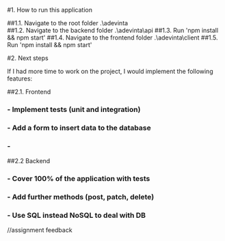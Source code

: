 #1. How to run this application

##1.1.	Navigate to the root folder .\adevinta\
##1.2.	Navigate to the backend folder .\adevinta\api
##1.3.	Run 'npm install && npm start'
##1.4.	Navigate to the frontend folder .\adevinta\client
##1.5.	Run 'npm install && npm start'


#2. Next steps

If I had more time to work on the project, I would implement the following features:

##2.1. Frontend

### - Implement tests (unit and integration)
### - Add a form to insert data to the database
### -

##2.2 Backend

### - Cover 100% of the application with tests
### - Add further methods (post, patch, delete)
### - Use SQL instead NoSQL to deal with DB
	


//assignment feedback

